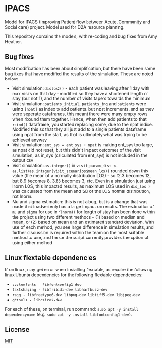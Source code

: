 # IPACS
Model for IPACS (Improving Patient flow between Acute, Community and Social care) project. Model used for D2A resource planning.  
  
This repository contains the models, with re-coding and bug fixes from Amy Heather.  
  

## Bug fixes  
Most modification has been about simplification, but there have been some bug fixes that have modified the results of the simulation. These are noted below:  
* Visit simulation: `dislos2()` - each patient was leaving after 1 day with max visits on that day - modified so they have a shortened length of stay (but not 1), and the number of visits tapers towards the minimum  
* Visit simulation: `patients_initial`, `patients_inq` and `patients` were using `[npat]` as index to add patients, but npat increments, and as they were seperate dataframes, this meant there were many empty rows when rbound them together. Hence, when then add patients to that `rbind()` dataframe, you started replacing some, due to the npat indice. Modified this so that they all just add to a single patients dataframe using npat from the start, as that is ultimately what was trying to be achieved anyway  
* Visit simulation: `ent_sys = ent_sys + npat` is making ent_sys too large, as npat did not reset, but this didn't impact outcomes of the visit simulation, as in_sys (calculated from ent_sys) is not included in the output csv  
* Visit simulation: `as.integer()` in `visit_param_dist <- as.list(as.integer(visit_scenarios$mean_los))` rounded down this value (the mean of a normally distribution LOS) - so 12.3 becomes 12, but 8.9 becomes 8, 3.88 becomes 3, etc. Even in a simulation just using lnorm LOS, this impacted results, as maximum LOS used in `dis_los()` was calculated from the mean and SD of the LOS normal distribution, not lnorm.  
* Mu and sigma estimation: this is not a bug, but is a change that was made that inadvertenly has a large impact on results. The estimation of `mu` and `sigma` for use in `rlnorm()` for length of stay has been done within the project using two different methods - (1) based on median and mean, or (2) based on mean and an estimated standard deviation. With use of each method, you see large difference in simulation results, and further discussion is required within the team on the most suitable method to use, and hence the script currently provides the option of using either method  

## Linux flextable dependencies  
If on linux, may get error when installing flextable, as require the following linux Ubuntu dependencies for the following flextable dependencies:  
* `systemfonts - libfontconfig1-dev`  
* `textshaping - libfribidi-dev libharfbuzz-dev`  
* `ragg - libfreetype6-dev libpng-dev libtiff5-dev libjpeg-dev`  
* `gdtools - libcairo2-dev`  
  
For each of these, on terminal, run command: `sudo apt -y install dependencyname` (e.g. `sudo apt -y install libfontconfig1-dev`).  

## License  
[MIT](https://choosealicense.com/licenses/mit/)